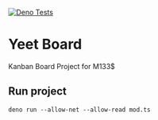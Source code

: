 [![Deno Tests](https://github.com/Schufeli/yeet-board/actions/workflows/main.yml/badge.svg)](https://github.com/Schufeli/yeet-board/actions/workflows/main.yml)
# Yeet Board
Kanban Board Project for M133$

## Run project
``` deno run --allow-net --allow-read mod.ts ```
